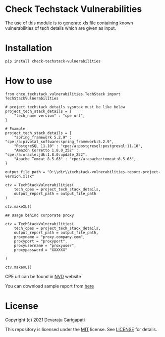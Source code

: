 # Check Techstack Vulnerabilities
The use of this module is to generate xls file containing known vulnerabilities of tech details which are given as input.

# Installation

```
pip install check-techstack-vulnerabilities
```

# How to use
```
from chce_techstack_vulnerabilities.TechStack import TechStackVulnerabilities

# project techstack details sysntax must be like below
project_tech_stack_details = {
    "tech_name version" : "cpe url",
}

# Example 
project_tech_stack_details = {
    "spring_framework 5.2.9" : "cpe:/a:pivotal_software:spring_framework:5.2.9",
    "PostgreSQL 11.10" : "cpe:/a:postgresql:postgresql:11.10",
    "Amazon Corretto 1.8.0_252" : "cpe:/a:oracle:jdk:1.8.0:update_252",
    "Apache Tomcat 8.5.63" : "cpe:/a:apache:tomcat:8.5.63",
}

output_file_path = "D:\\dir\\techstack-vulnerabilities-report-project-version.xlsx"

ctv = TechStackVulnerabilities(
    tech_cpes = project_tech_stack_details,
    output_report_path = output_file_path
)

ctv.makeXL()

## Usage behind corporate proxy

ctv = TechStackVulnerabilities(
    tech_cpes = project_tech_stack_details,
    output_report_path = output_file_path,
    proxyname = "proxy.company.com",
    proxyport = "proxyport",
    proxyusername = "proxyuser",
    proxypassword = "XXXXXX"

)

ctv.makeXL()

```
CPE url can be found in [NVD](https://nvd.nist.gov/products/cpe/search) website

You can download sample report from [here](https://github.com/devarajug/check-techstack-vulnerabilities/blob/master/sample-techstack.xlsx?raw=true)
# License

Copyright (c) 2021 Devaraju Garigapati

This repository is licensed under the [MIT](https://opensource.org/licenses/MIT) license.
See [LICENSE](https://opensource.org/licenses/MIT) for details.